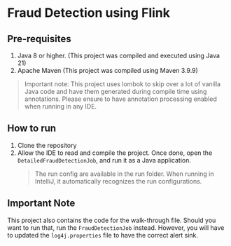 # Fraud Detection using Flink

## Pre-requisites
1. Java 8 or higher. (This project was compiled and executed using Java 21)
2. Apache Maven (This project was compiled using Maven 3.9.9)

> Important note: This project uses lombok to skip over a lot of vanilla Java code and have them generated during compile time using annotations. Please ensure to have annotation processing enabled when running in any IDE. 

## How to run
1. Clone the repository
2. Allow the IDE to read and compile the project. Once done, open the `DetailedFraudDetectionJob`, and run it as a Java application.
   > The run config are available in the run folder. When running in IntelliJ, it automatically recognizes the run configurations.

## Important Note
This project also contains the code for the walk-through file. Should you want to run that, run the `FraudDetectionJob` instead.
However, you will have to updated the `log4j.properties` file to have the correct alert sink.
